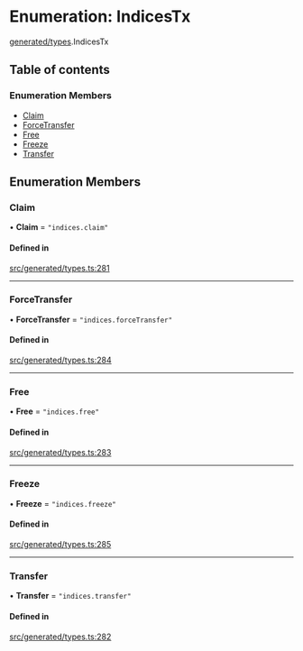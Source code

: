 # Enumeration: IndicesTx

[generated/types](../wiki/generated.types).IndicesTx

## Table of contents

### Enumeration Members

- [Claim](../wiki/generated.types.IndicesTx#claim)
- [ForceTransfer](../wiki/generated.types.IndicesTx#forcetransfer)
- [Free](../wiki/generated.types.IndicesTx#free)
- [Freeze](../wiki/generated.types.IndicesTx#freeze)
- [Transfer](../wiki/generated.types.IndicesTx#transfer)

## Enumeration Members

### Claim

• **Claim** = ``"indices.claim"``

#### Defined in

[src/generated/types.ts:281](https://github.com/PolymeshAssociation/polymesh-private-sdk/blob/2c6aa0b4/src/generated/types.ts#L281)

___

### ForceTransfer

• **ForceTransfer** = ``"indices.forceTransfer"``

#### Defined in

[src/generated/types.ts:284](https://github.com/PolymeshAssociation/polymesh-private-sdk/blob/2c6aa0b4/src/generated/types.ts#L284)

___

### Free

• **Free** = ``"indices.free"``

#### Defined in

[src/generated/types.ts:283](https://github.com/PolymeshAssociation/polymesh-private-sdk/blob/2c6aa0b4/src/generated/types.ts#L283)

___

### Freeze

• **Freeze** = ``"indices.freeze"``

#### Defined in

[src/generated/types.ts:285](https://github.com/PolymeshAssociation/polymesh-private-sdk/blob/2c6aa0b4/src/generated/types.ts#L285)

___

### Transfer

• **Transfer** = ``"indices.transfer"``

#### Defined in

[src/generated/types.ts:282](https://github.com/PolymeshAssociation/polymesh-private-sdk/blob/2c6aa0b4/src/generated/types.ts#L282)
